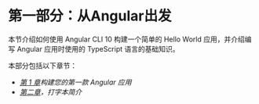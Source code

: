 # 第一部分：从Angular出发

本节介绍如何使用 Angular CLI 10 构建一个简单的 Hello World 应用，并介绍编写 Angular 应用时使用的 TypeScript 语言的基础知识。

本部分包括以下章节：

*   [*第 1 章*](01.html#_idTextAnchor015)*构建您的第一款 Angular 应用*
*   [*第二章*](02.html#_idTextAnchor050)*，打字本简介*